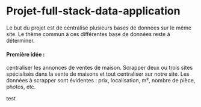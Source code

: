 # Projet-full-stack-data-application #

Le but du projet est de centralisé plusieurs bases de données sur le même site.
Le thème commun à ces différentes base de données reste à déterminer.

#### Première idée : ####

centraliser les annonces de ventes de maison. Scrapper deux ou trois sites spécialisés dans la vente de maisons et tout centraliser sur notre site.
Les données à scrapper sont évidentes : prix, localisation, m², nombre de pièce, photos, etc.

test